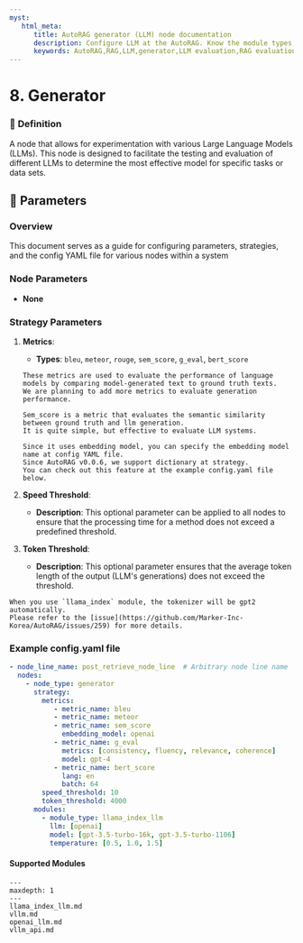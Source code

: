 ```yaml
---
myst:
   html_meta:
      title: AutoRAG generator (LLM) node documentation
      description: Configure LLM at the AutoRAG. Know the module types, evaluation metrics, and other strategies.
      keywords: AutoRAG,RAG,LLM,generator,LLM evaluation,RAG evaluation
---
```

# 8. Generator

### 🔎 **Definition**
A node that allows for experimentation with various Large Language Models (LLMs). This node is designed to facilitate the testing and evaluation of different LLMs to determine the most effective model for specific tasks or data sets.

## 🔢 **Parameters**

### **Overview**
This document serves as a guide for configuring parameters, strategies, and the config YAML file for various nodes within a system

### **Node Parameters**
- **None**

### **Strategy Parameters**
1. **Metrics**:
   - **Types**: `bleu`, `meteor`, `rouge`, `sem_score`, `g_eval`, `bert_score`
   ```{admonition} Purpose
   These metrics are used to evaluate the performance of language models by comparing model-generated text to ground truth texts.
   We are planning to add more metrics to evaluate generation performance.
   ```

   ```{admonition} sem_score
   Sem_score is a metric that evaluates the semantic similarity between ground truth and llm generation.
   It is quite simple, but effective to evaluate LLM systems.

   Since it uses embedding model, you can specify the embedding model name at config YAML file.
   Since AutoRAG v0.0.6, we support dictionary at strategy.
   You can check out this feature at the example config.yaml file below.
   ```

2. **Speed Threshold**:
   - **Description**: This optional parameter can be applied to all nodes to ensure that the processing time for a method does not exceed a predefined threshold.

3. **Token Threshold**:
   - **Description**: This optional parameter ensures that the average token length of the output (LLM's generations)
     does not exceed the threshold.

```{warning}
When you use `llama_index` module, the tokenizer will be gpt2 automatically.
Please refer to the [issue](https://github.com/Marker-Inc-Korea/AutoRAG/issues/259) for more details.
```

### Example config.yaml file
```yaml
- node_line_name: post_retrieve_node_line  # Arbitrary node line name
  nodes:
    - node_type: generator
      strategy:
        metrics:
           - metric_name: bleu
           - metric_name: meteor
           - metric_name: sem_score
             embedding_model: openai
           - metric_name: g_eval
             metrics: [consistency, fluency, relevance, coherence]
             model: gpt-4
           - metric_name: bert_score
             lang: en
             batch: 64
        speed_threshold: 10
        token_threshold: 4000
      modules:
        - module_type: llama_index_llm
          llm: [openai]
          model: [gpt-3.5-turbo-16k, gpt-3.5-turbo-1106]
          temperature: [0.5, 1.0, 1.5]
```

#### Supported Modules

```{toctree}
---
maxdepth: 1
---
llama_index_llm.md
vllm.md
openai_llm.md
vllm_api.md
```
